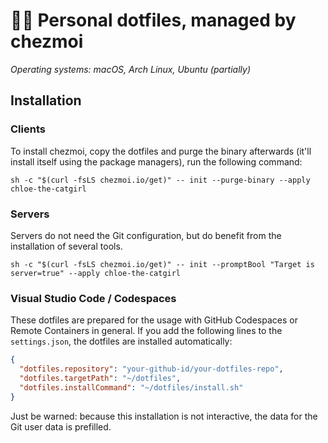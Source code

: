 # 👩‍💻 Personal dotfiles, managed by chezmoi

_Operating systems: macOS, Arch Linux, Ubuntu (partially)_

## Installation

### Clients

To install chezmoi, copy the dotfiles and purge the binary afterwards (it'll install itself using
the package managers), run the following command:

```shell
sh -c "$(curl -fsLS chezmoi.io/get)" -- init --purge-binary --apply chloe-the-catgirl
```

### Servers

Servers do not need the Git configuration, but do benefit from the installation of several tools.

```shell
sh -c "$(curl -fsLS chezmoi.io/get)" -- init --promptBool "Target is server=true" --apply chloe-the-catgirl
```

### Visual Studio Code / Codespaces

These dotfiles are prepared for the usage with GitHub Codespaces or Remote Containers
in general. If you add the following lines to the `settings.json`, the dotfiles are installed
automatically:

```json
{
  "dotfiles.repository": "your-github-id/your-dotfiles-repo",
  "dotfiles.targetPath": "~/dotfiles",
  "dotfiles.installCommand": "~/dotfiles/install.sh"
}
```

Just be warned: because this installation is not interactive, the data for the Git user data
is prefilled.
